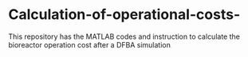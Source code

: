 # Calculation-of-operational-costs-
This repository has the MATLAB codes and instruction to calculate the bioreactor operation cost after a DFBA simulation
